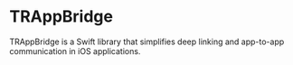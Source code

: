 # TRAppBridge
TRAppBridge is a Swift library that simplifies deep linking and app-to-app communication in iOS applications.
